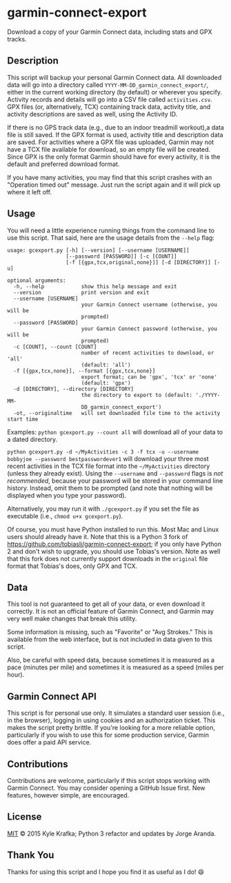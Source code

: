 garmin-connect-export
=====================

Download a copy of your Garmin Connect data, including stats and GPX tracks.

Description
-----------
This script will backup your personal Garmin Connect data.
All downloaded data will go into a directory called `YYYY-MM-DD_garmin_connect_export/`,
either in the current working directory (by default) or wherever you specify.
Activity records and details will go into a CSV file called `activities.csv`.
GPX files (or, alternatively, TCX) containing track data, activity title,
and activity descriptions are saved as well, using the Activity ID.

If there is no GPS track data (e.g., due to an indoor treadmill workout),a data file is still saved.
If the GPX format is used, activity title and description data are saved.
For activities where a GPX file was uploaded, Garmin may not have a TCX file available for download,
so an empty file will be created.
Since GPX is the only format Garmin should have for every activity, it is the default and preferred download format.

If you have many activities, you may find that this script crashes with an "Operation timed out" message.
Just run the script again and it will pick up where it left off.

Usage
-----
You will need a little experience running things from the command line to use this script.
That said, here are the usage details from the `--help` flag:

```
usage: gcexport.py [-h] [--version] [--username [USERNAME]]
                   [--password [PASSWORD]] [-c [COUNT]]
                   [-f [{gpx,tcx,original,none}]] [-d [DIRECTORY]] [-u]

optional arguments:
  -h, --help            show this help message and exit
  --version             print version and exit
  --username [USERNAME]
                        your Garmin Connect username (otherwise, you will be
                        prompted)
  --password [PASSWORD]
                        your Garmin Connect password (otherwise, you will be
                        prompted)
  -c [COUNT], --count [COUNT]
                        number of recent activities to download, or 'all'
                        (default: 'all')
  -f [{gpx,tcx,none}], --format [{gpx,tcx,none}]
                        export format; can be 'gpx', 'tcx' or 'none'
                        (default: 'gpx')
  -d [DIRECTORY], --directory [DIRECTORY]
                        the directory to export to (default: './YYYY-MM-
                        DD_garmin_connect_export')
  -ot, --originaltime   will set downloaded file time to the activity start time
```

Examples:
`python gcexport.py --count all` will download all of your data to a dated directory.

`python gcexport.py -d ~/MyActivities -c 3 -f tcx -u --username bobbyjoe --password bestpasswordever1`
will download your three most recent activities in the TCX file format into the `~/MyActivities` directory
(unless they already exist).
Using the `--username` and `--password` flags is *not recommended*,
because your password will be stored in your command line history.
Instead, omit them to be prompted (and note that nothing will be displayed when you type your password).

Alternatively, you may run it with `./gcexport.py` if you set the file as executable (i.e., `chmod u+x gcexport.py`).

Of course, you must have Python installed to run this.
Most Mac and Linux users should already have it.
Note that this is a Python 3 fork of https://github.com/tobiaslj/garmin-connect-export;
if you only have Python 2 and don't wish to upgrade, you should use Tobias's version.
Note as well that this fork does not currently support downloads in the `original` file format that Tobias's does,
only GPX and TCX.


Data
----
This tool is not guaranteed to get all of your data, or even download it correctly.
It is not an official feature of Garmin Connect, and Garmin may very well make changes that break this utility.

Some information is missing, such as "Favorite" or "Avg Strokes."
This is available from the web interface, but is not included in data given to this script.

Also, be careful with speed data, because sometimes it is measured as a pace (minutes per mile)
and sometimes it is measured as a speed (miles per hour).

Garmin Connect API
------------------
This script is for personal use only. It simulates a standard user session (i.e., in the browser),
logging in using cookies and an authorization ticket.
This makes the script pretty brittle.
If you're looking for a more reliable option,
particularly if you wish to use this for some production service,
Garmin does offer a paid API service.

Contributions
-------------
Contributions are welcome, particularly if this script stops working with Garmin Connect.
You may consider opening a GitHub Issue first.
New features, however simple, are encouraged.

License
-------
[MIT](https://github.com/kjkjava/garmin-connect-export/blob/master/LICENSE) &copy; 2015 Kyle Krafka;
Python 3 refactor and updates by Jorge Aranda.

Thank You
---------
Thanks for using this script and I hope you find it as useful as I do! :smile:
